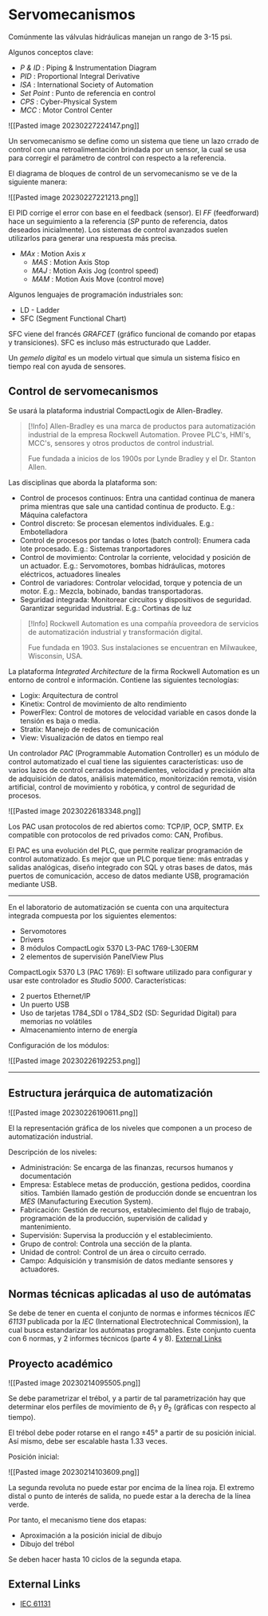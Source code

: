 # Servomecanismos


Comúnmente las válvulas hidráulicas manejan un rango de 3-15 psi.

Algunos conceptos clave:
- _P & ID_ : Piping & Instrumentation Diagram
- _PID_ : Proportional Integral Derivative
- _ISA_ : International Society of Automation
- _Set Point_ : Punto de referencia en control
- _CPS_ : Cyber-Physical System
- _MCC_ : Motor Control Center

![[Pasted image 20230227224147.png]]

Un servomecanismo se define como un sistema que tiene un lazo crrado de control con una retroalimentación brindada por un sensor, la cual se usa para corregir el parámetro de control con respecto a la referencia.

El diagrama de bloques de control de un servomecanismo se ve de la siguiente manera:

![[Pasted image 20230227221213.png]]

El PID corrige el error con base en el feedback (sensor).
El _FF_ (feedforward) hace un seguimiento a la referencia (_SP_ punto de referencia, datos deseados inicialmente). Los sistemas de control avanzados suelen utilizarlos para generar una respuesta más precisa.

- _MAx_ : Motion Axis _x_
	- _MAS_ : Motion Axis Stop
	- _MAJ_ : Motion Axis Jog (control speed)
	- _MAM_ : Motion Axis Move (control move)

Algunos lenguajes de programación industriales son:
- LD - Ladder
- SFC (Segment Functional Chart)

SFC viene del francés _GRAFCET_ (gráfico funcional de comando por etapas y transiciones). SFC es incluso más estructurado que Ladder.

Un _gemelo digital_ es un modelo virtual que simula un sistema físico en tiempo real con ayuda de sensores.


## Control de servomecanismos

Se usará la plataforma industrial CompactLogix de Allen-Bradley.

>[!Info]
>Allen-Bradley es una marca de productos para automatización industrial de la empresa Rockwell Automation. Provee PLC's, HMI's, MCC's, sensores y otros productos de control industrial.
>
>Fue fundada a inicios de los 1900s por Lynde Bradley y el Dr. Stanton Allen.

Las disciplinas que aborda la plataforma son:

- Control de procesos continuos: Entra una cantidad continua de manera prima mientras que sale una cantidad continua de producto. E.g.: Máquina calefactora
- Control discreto: Se procesan elementos individuales. E.g.: Embotelladora
- Control de procesos por tandas o lotes (batch control): Enumera cada lote procesado. E.g.: Sistemas tranportadores
- Control de movimiento: Controlar la corriente, velocidad y posición de un actuador. E.g.: Servomotores, bombas hidráulicas, motores eléctricos, actuadores lineales 
- Control de variadores: Controlar velocidad, torque y potencia de un motor. E.g.: Mezcla, bobinado, bandas transportadoras.
- Seguridad integrada: Monitorear circuitos y dispositivos de seguridad. Garantizar seguridad industrial. E.g.: Cortinas de luz

>[!Info]
>Rockwell Automation es una compañía proveedora de servicios de automatización industrial y transformación digital.
>
>Fue fundada en 1903. Sus instalaciones se encuentran en Milwaukee, Wisconsin, USA.


La plataforma _Integrated Architecture_ de la firma Rockwell Automation es un entorno de control e información. Contiene las siguientes tecnologías:
- Logix: Arquitectura de control
- Kinetix: Control de movimiento de alto rendimiento
- PowerFlex: Control de motores de velocidad variable en casos donde la tensión es baja o media.
- Stratix: Manejo de redes de comunicación
- View: Visualización de datos en tiempo real

Un controlador _PAC_ (Programmable Automation Controller) es un módulo de control automatizado el cual tiene las siguientes características: uso de varios lazos de control cerrados independientes,  velocidad y precisión alta de adquisición de datos, análisis matemático, monitorización remota, visión artificial, control de movimiento y robótica, y control de seguridad de procesos.

![[Pasted image 20230226183348.png]]

Los PAC usan protocolos de red abiertos como: TCP/IP, OCP, SMTP. Ex compatible con protocolos de red privados como: CAN, Profibus.

El PAC es una evolución del PLC, que permite realizar programación de control automatizado. Es mejor que un PLC porque tiene: más entradas y salidas analógicas, diseño integrado con SQL y otras bases de datos, más puertos de comunicación, acceso de datos mediante USB, programación mediante USB.


---

En el laboratorio de automatización se cuenta con una arquitectura integrada compuesta por los siguientes elementos:
- Servomotores
- Drivers
- 8 módulos CompactLogix 5370 L3-PAC 1769-L30ERM
- 2 elementos de supervisión PanelView Plus


CompactLogix 5370 L3 (PAC 1769):
El software utilizado para configurar y usar este controlador es _Studio 5000_.
Características:
- 2 puertos Ethernet/IP
- Un puerto USB
- Uso de tarjetas 1784_SDI o 1784_SD2 (SD: Seguridad Digital) para memorias no volátiles
- Almacenamiento interno de energía

Configuración de los módulos:

![[Pasted image 20230226192253.png]]

---


## Estructura jerárquica de automatización

![[Pasted image 20230226190611.png]]

El la representación gráfica de los niveles que componen a un proceso de automatización industrial. 

Descripción de los niveles:
- Administración: Se encarga de las finanzas, recursos humanos y documentación
- Empresa: Establece metas de producción, gestiona pedidos, coordina sitios. También llamado gestión de producción donde se encuentran los _MES_ (Manufacturing Execution System).
- Fabricación: Gestión de recursos, establecimiento del flujo de trabajo, programación de la producción, supervisión de calidad y mantenimiento.
- Supervisión: Supervisa la producción y el establecimiento.
- Grupo de control: Controla una sección de la planta.
- Unidad de control: Control de un área o circuito cerrado.
- Campo: Adquisición y transmisión de datos mediante sensores y actuadores.


## Normas técnicas aplicadas al uso de autómatas

Se debe de tener en cuenta el conjunto de normas e informes técnicos _IEC 61131_ publicada por la _IEC_ (International Electrotechnical Commission), la cual busca estandarizar los autómatas programables. Este conjunto cuenta con 6 normas, y 2 informes técnicos (parte 4 y 8). [External Links](#External+Links)



## Proyecto académico

![[Pasted image 20230214095505.png]]

Se debe parametrizar el trébol, y a partir de tal parametrización hay que determinar elos perfiles de movimiento de $\theta_{1}$ y $\theta_{2}$ (gráficas con respecto al tiempo).

El trébol debe poder rotarse en el rango $\pm 45°$ a partir de su posición inicial.
Así mismo, debe ser escalable hasta $1.33$ veces.

Posición inicial:

![[Pasted image 20230214103609.png]]

La segunda revoluta no puede estar por encima de la línea roja. El extremo distal o punto de interés de salida, no puede estar a la derecha de la línea verde.

Por tanto, el mecanismo tiene dos etapas:
- Aproximación a la posición inicial de dibujo
- Dibujo del trébol

Se deben hacer hasta 10 ciclos de la segunda etapa.


## External Links

- [IEC 61131](https://webstore.iec.ch/webstore/webstore.nsf/mysearchajax?Openform&key=iec%2061131&sorting=&start=1&onglet=1)
